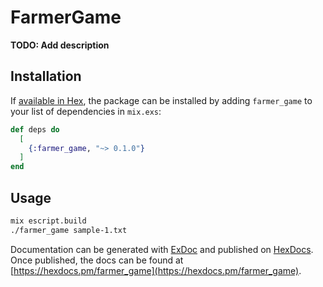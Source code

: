 # FarmerGame

**TODO: Add description**

## Installation

If [available in Hex](https://hex.pm/docs/publish), the package can be installed
by adding `farmer_game` to your list of dependencies in `mix.exs`:

```elixir
def deps do
  [
    {:farmer_game, "~> 0.1.0"}
  ]
end
```

## Usage
```bash
mix escript.build
./farmer_game sample-1.txt
```

Documentation can be generated with [ExDoc](https://github.com/elixir-lang/ex_doc)
and published on [HexDocs](https://hexdocs.pm). Once published, the docs can
be found at [https://hexdocs.pm/farmer_game](https://hexdocs.pm/farmer_game).

